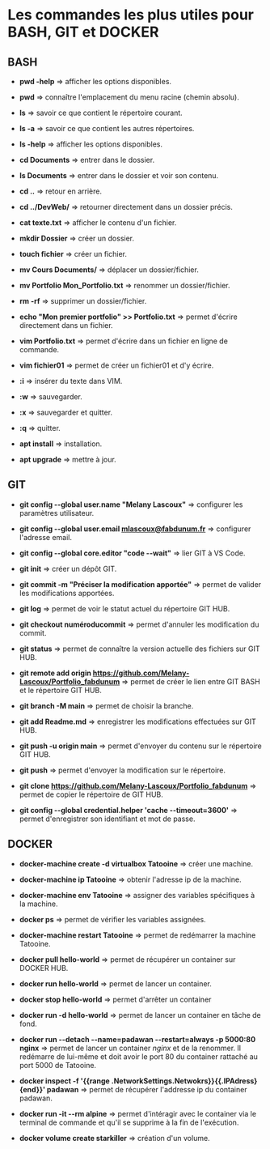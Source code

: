 # Les commandes les plus utiles pour BASH, GIT et DOCKER


## BASH
* **pwd -help** => afficher les options disponibles.
* **pwd** => connaître l'emplacement du menu racine (chemin absolu).  

* **ls** => savoir ce que contient le répertoire courant.  
* **ls -a** => savoir ce que contient les autres répertoires.  
* **ls -help** => afficher les options disponibles.
* **cd Documents** => entrer dans le dossier.
* **ls Documents** => entrer dans le dossier et voir son contenu.
* **cd ..** => retour en arrière.
* **cd ../DevWeb/** => retourner directement dans un dossier précis.  

* **cat texte.txt** => afficher le contenu d'un fichier.
* **mkdir Dossier** => créer un dossier.
* **touch fichier** => créer un fichier.
* **mv Cours Documents/** => déplacer un dossier/fichier.
* **mv Portfolio Mon_Portfolio.txt** => renommer un dossier/fichier.
* **rm -rf** => supprimer un dossier/fichier.  

* **echo "Mon premier portfolio" >> Portfolio.txt** => permet d'écrire directement dans un fichier.
* **vim Portfolio.txt** => permet d'écrire dans un fichier en ligne de commande.
* **vim fichier01** => permet de créer un fichier01 et d'y écrire.
* **:i** => insérer du texte dans VIM.
* **:w** => sauvegarder.
* **:x** => sauvegarder et quitter.
* **:q** => quitter.  

* **apt install** => installation.
* **apt upgrade** => mettre à jour.  

## GIT
* **git config --global user.name "Melany Lascoux"** => configurer les paramètres utilisateur.
* **git config --global user.email mlascoux@fabdunum.fr** => configurer l'adresse email.
* **git config --global core.editor "code --wait"** => lier GIT à VS Code.  

* **git init** => créer un dépôt GIT.
* **git commit -m "Préciser la modification apportée"** => permet de valider les modifications apportées.
* **git log** => permet de voir le statut actuel du répertoire GIT HUB.
* **git checkout numéroducommit** => permet d'annuler les modification du commit.
* **git status** => permet de connaître la version actuelle des fichiers sur GIT HUB.  

* **git remote add origin https://github.com/Melany-Lascoux/Portfolio_fabdunum** => permet de créer le lien entre GIT BASH et le répertoire GIT HUB.
* **git branch -M main** => permet de choisir la branche.  

* **git add Readme.md** => enregistrer les modifications effectuées sur GIT HUB.
* **git push -u origin main** => permet d'envoyer du contenu sur le répertoire GIT HUB.
* **git push** => permet d'envoyer la modification sur le répertoire.  

* **git clone https://github.com/Melany-Lascoux/Portfolio_fabdunum** => permet de copier le répertoire de GIT HUB.  

* **git config --global credential.helper 'cache --timeout=3600'** => permet d'enregistrer son identifiant et mot de passe.

## DOCKER
* **docker-machine create -d virtualbox Tatooine** => créer une machine.
* **docker-machine ip Tatooine** => obtenir l'adresse ip de la machine.
* **docker-machine env Tatooine** => assigner des variables spécifiques à la machine.
* **docker ps** => permet de vérifier les variables assignées.
* **docker-machine restart Tatooine** => permet de redémarrer la machine Tatooine.  

* **docker pull hello-world** => permet de récupérer un container sur DOCKER HUB.
* **docker run hello-world** => permet de lancer un container.
* **docker stop hello-world** => permet d'arrêter un container
* **docker run -d hello-world** => permet de lancer un container en tâche de fond.  

* **docker run --detach --name=padawan --restart=always -p 5000:80 nginx** => permet de lancer un container *nginx* et de la renommer. Il redémarre de lui-même et doit avoir le port 80 du container rattaché au port 5000 de Tatooine.
* **docker inspect -f '{{range .NetworkSettings.Netwokrs}}{{.IPAdress}{end}}' padawan** => permet de récupérer l'addresse ip du container padawan.
* **docker run -it --rm alpine** => permet d'intéragir avec le container via le terminal de commande et qu'il se supprime à la fin de l'exécution.  

* **docker volume create starkiller** => création d'un volume.